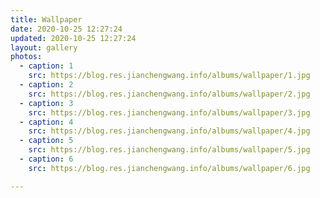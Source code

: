 ```yaml
---
title: Wallpaper
date: 2020-10-25 12:27:24
updated: 2020-10-25 12:27:24
layout: gallery
photos:
  - caption: 1
    src: https://blog.res.jianchengwang.info/albums/wallpaper/1.jpg
  - caption: 2
    src: https://blog.res.jianchengwang.info/albums/wallpaper/2.jpg
  - caption: 3
    src: https://blog.res.jianchengwang.info/albums/wallpaper/3.jpg
  - caption: 4
    src: https://blog.res.jianchengwang.info/albums/wallpaper/4.jpg
  - caption: 5
    src: https://blog.res.jianchengwang.info/albums/wallpaper/5.jpg
  - caption: 6
    src: https://blog.res.jianchengwang.info/albums/wallpaper/6.jpg

---
```


